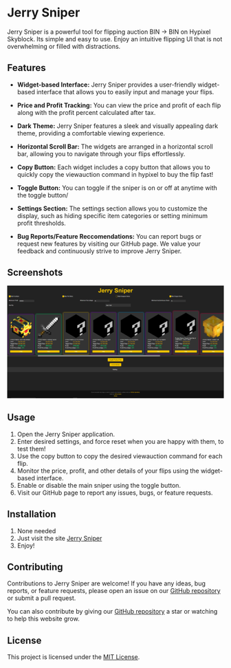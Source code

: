 # Jerry Sniper

Jerry Sniper is a powerful tool for flipping auction BIN -> BIN on Hypixel Skyblock. Its simple and easy to use. Enjoy an intuitive flipping UI that is not overwhelming or filled with distractions.

## Features

- **Widget-based Interface:** Jerry Sniper provides a user-friendly widget-based interface that allows you to easily input and manage your flips.

- **Price and Profit Tracking:** You can view the price and profit of each flip along with the profit percent calculated after tax.

- **Dark Theme:** Jerry Sniper features a sleek and visually appealing dark theme, providing a comfortable viewing experience.

- **Horizontal Scroll Bar:** The widgets are arranged in a horizontal scroll bar, allowing you to navigate through your flips effortlessly.

- **Copy Button:** Each widget includes a copy button that allows you to quickly copy the viewauction command in hypixel to buy the flip fast!

- **Toggle Button:** You can toggle if the sniper is on or off at anytime with the toggle button/

- **Settings Section:** The settings section allows you to customize the display, such as hiding specific item categories or setting minimum profit thresholds.

- **Bug Reports/Feature Reccomendations:** You can report bugs or request new features by visiting our GitHub page. We value your feedback and continuously strive to improve Jerry Sniper.

## Screenshots

![Jerry Sniper UI](images/ss.png)

## Usage

1. Open the Jerry Sniper application.
2. Enter desired settings, and force reset when you are happy with them, to test them!
3. Use the copy button to copy the desired viewauction command for each flip.
4. Monitor the price, profit, and other details of your flips using the widget-based interface.
5. Enable or disable the main sniper using the toggle button.
6. Visit our GitHub page to report any issues, bugs, or feature requests.

## Installation

1. None needed
2. Just visit the site [Jerry Sniper](https://henry-santa.github.io/Jerry-Sniper/)
3. Enjoy!

## Contributing

Contributions to Jerry Sniper are welcome! If you have any ideas, bug reports, or feature requests, please open an issue on our [GitHub repository](https://github.com/henry-santa/Jerry-Sniper) or submit a pull request.

You can also contribute by giving our [GitHub repository](https://github.com/henry-santa/Jerry-Sniper) a star or watching to help this website grow.
## License

This project is licensed under the [MIT License](LICENSE).

